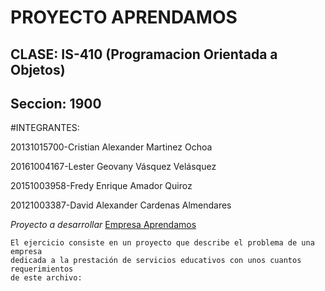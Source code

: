 PROYECTO APRENDAMOS
===================

CLASE: IS-410 (Programacion Orientada a Objetos) 
------------------------------------------------

Seccion: 1900
-------------

#INTEGRANTES:


20131015700-Cristian Alexander Martinez Ochoa

20161004167-Lester Geovany Vásquez Velásquez

20151003958-Fredy Enrique Amador Quiroz

20121003387-David Alexander Cardenas Almendares







*Proyecto a desarrollar*
[Empresa Aprendamos](https://github.com/AlxZeroX/POO-1900/blob/master/Docs/Proyecto%20de%20POO.pdf)

```
El ejercicio consiste en un proyecto que describe el problema de una empresa 
dedicada a la prestación de servicios educativos con unos cuantos requerimientos 
de este archivo:

```

